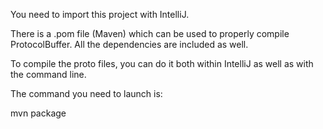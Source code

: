You need to import this project with IntelliJ.

There is a .pom file (Maven) which can be used to properly compile ProtocolBuffer.
All the dependencies are included as well.

To compile the proto files, you can do it both within IntelliJ as well as with the command line.

The command you need to launch is:

mvn package